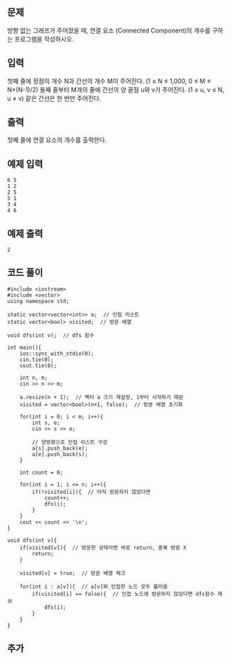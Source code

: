## 문제 
방향 없는 그래프가 주어졌을 때, 연결 요소 (Connected Component)의 개수를 구하는 프로그램을 작성하시오.


## 입력
첫째 줄에 정점의 개수 N과 간선의 개수 M이 주어진다. (1 ≤ N ≤ 1,000, 0 ≤ M ≤ N×(N-1)/2) 둘째 줄부터 M개의 줄에 간선의 양 끝점 u와 v가 주어진다. (1 ≤ u, v ≤ N, u ≠ v) 같은 간선은 한 번만 주어진다.


## 출력
첫째 줄에 연결 요소의 개수를 출력한다.


## 예제 입력 
```
6 5
1 2
2 5
5 1
3 4
4 6
```

## 예제 출력  
```
2
```
## 코드 풀이
```
#include <iostream>
#include <vector>
using namespace std;

static vector<vector<int>> a;  // 인접 리스트
static vector<bool> visited;  // 방문 배열

void dfs(int v);  // dfs 함수

int main(){
    ios::sync_with_stdio(0);
    cin.tie(0);
    cout.tie(0);
    
    int n, m;
    cin >> n >> m;
    
    a.resize(n + 1);  // 벡터 a 크기 재설정, 1부터 시작하기 때문
    visited = vector<bool>(n+1, false);  // 방분 배열 초기화
    
    for(int i = 0; i < m; i++){
        int s, e;
        cin >> s >> e;
        
        // 양방향으로 인접 리스트 구성
        a[s].push_back(e);  
        a[e].push_back(s);
    }
    
    int count = 0;
    
    for(int i = 1; i <= n; i++){
        if(!visited[i]){  // 아직 방문하지 않았다면
            count++;
            dfs(i);
        }
    }
    cout << count << '\n';
}

void dfs(int v){
    if(visited[v]){  // 방문한 상태라면 바로 return, 중복 방문 X
        return;  
    }
    
    visited[v] = true;  // 방문 배열 체크
    
    for(int i : a[v]){  // a[v]와 인접한 노드 모두 불러옴
        if(visited[i] == false){  // 인접 노드에 방문하지 않았다면 dfs함수 재귀
            dfs(i);
        }
    }
}
```
## 추가
